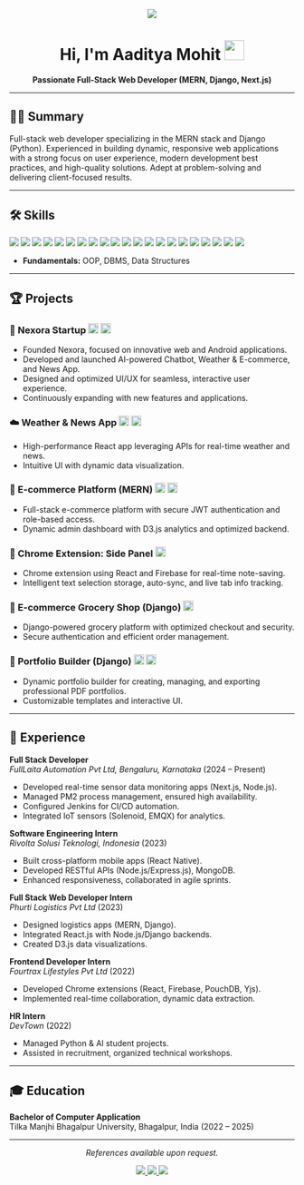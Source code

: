 <p align="center">
  <a href="https://port-folio-eight-lake.vercel.app/" target="_blank">
    <img src="https://img.shields.io/badge/Portfolio-blue?style=for-the-badge&logo=python&logoColor=white"/>
  </a>
</p>

<h1 align="center">Hi, I'm Aaditya Mohit <img src="https://media.giphy.com/media/hvRJCLFzcasrR4ia7z/giphy.gif" width="35"></h1>

<p align="center">
  <b>Passionate Full-Stack Web Developer (MERN, Django, Next.js)</b>
</p>

---

## 🧑‍💻 Summary

Full-stack web developer specializing in the MERN stack and Django (Python). Experienced in building dynamic, responsive web applications with a strong focus on user experience, modern development best practices, and high-quality solutions. Adept at problem-solving and delivering client-focused results.

---

## 🛠️ Skills

<p>
  <img src="https://img.shields.io/badge/Python-3776AB?style=flat-square&logo=python&logoColor=white"/>
  <img src="https://img.shields.io/badge/Java-007396?style=flat-square&logo=java&logoColor=white"/>
  <img src="https://img.shields.io/badge/JavaScript-F7DF1E?style=flat-square&logo=javascript&logoColor=black"/>
  <img src="https://img.shields.io/badge/HTML5-E34F26?style=flat-square&logo=html5&logoColor=white"/>
  <img src="https://img.shields.io/badge/CSS3-1572B6?style=flat-square&logo=css3&logoColor=white"/>
  <img src="https://img.shields.io/badge/React-20232A?style=flat-square&logo=react&logoColor=61DAFB"/>
  <img src="https://img.shields.io/badge/React_Native-20232A?style=flat-square&logo=react&logoColor=61DAFB"/>
  <img src="https://img.shields.io/badge/Express.js-404D59?style=flat-square&logo=express&logoColor=white"/>
  <img src="https://img.shields.io/badge/Node.js-339933?style=flat-square&logo=node.js&logoColor=white"/>
  <img src="https://img.shields.io/badge/Django-092E20?style=flat-square&logo=django&logoColor=white"/>
  <img src="https://img.shields.io/badge/Next.js-000000?style=flat-square&logo=next.js&logoColor=white"/>
  <img src="https://img.shields.io/badge/MongoDB-4EA94B?style=flat-square&logo=mongodb&logoColor=white"/>
  <img src="https://img.shields.io/badge/SQL-4479A1?style=flat-square&logo=postgresql&logoColor=white"/>
  <img src="https://img.shields.io/badge/Git-F05032?style=flat-square&logo=git&logoColor=white"/>
  <img src="https://img.shields.io/badge/GitHub-181717?style=flat-square&logo=github&logoColor=white"/>
  <img src="https://img.shields.io/badge/Netlify-00C7B7?style=flat-square&logo=netlify&logoColor=white"/>
  <img src="https://img.shields.io/badge/Unix-4EAA25?style=flat-square&logo=gnubash&logoColor=white"/>
  <img src="https://img.shields.io/badge/Webpack-8DD6F9?style=flat-square&logo=webpack&logoColor=black"/>
  <img src="https://img.shields.io/badge/VS%20Code-007ACC?style=flat-square&logo=visual-studio-code&logoColor=white"/>
  <img src="https://img.shields.io/badge/Firebase-FFCA28?style=flat-square&logo=firebase&logoColor=black"/>
  <img src="https://img.shields.io/badge/Figma-F24E1E?style=flat-square&logo=figma&logoColor=white"/>
</p>

- **Fundamentals:** OOP, DBMS, Data Structures

---

## 🏆 Projects

### 🚀 Nexora Startup [<img src="https://img.shields.io/badge/GitHub-181717?style=flat-square&logo=github&logoColor=white" height="18"/>](#) [<img src="https://img.shields.io/badge/Live-00C7B7?style=flat-square&logo=netlify&logoColor=white" height="18"/>](#)
- Founded Nexora, focused on innovative web and Android applications.
- Developed and launched AI-powered Chatbot, Weather & E-commerce, and News App.
- Designed and optimized UI/UX for seamless, interactive user experience.
- Continuously expanding with new features and applications.

### ☁️ Weather & News App [<img src="https://img.shields.io/badge/GitHub-181717?style=flat-square&logo=github&logoColor=white" height="18"/>](#) [<img src="https://img.shields.io/badge/Live-00C7B7?style=flat-square&logo=netlify&logoColor=white" height="18"/>](#)
- High-performance React app leveraging APIs for real-time weather and news.
- Intuitive UI with dynamic data visualization.

### 🛒 E-commerce Platform (MERN) [<img src="https://img.shields.io/badge/GitHub-181717?style=flat-square&logo=github&logoColor=white" height="18"/>](#) [<img src="https://img.shields.io/badge/Live-00C7B7?style=flat-square&logo=netlify&logoColor=white" height="18"/>](#)
- Full-stack e-commerce platform with secure JWT authentication and role-based access.
- Dynamic admin dashboard with D3.js analytics and optimized backend.

### 🧩 Chrome Extension: Side Panel [<img src="https://img.shields.io/badge/GitHub-181717?style=flat-square&logo=github&logoColor=white" height="18"/>](#)
- Chrome extension using React and Firebase for real-time note-saving.
- Intelligent text selection storage, auto-sync, and live tab info tracking.

### 🥦 E-commerce Grocery Shop (Django) [<img src="https://img.shields.io/badge/GitHub-181717?style=flat-square&logo=github&logoColor=white" height="18"/>](#)
- Django-powered grocery platform with optimized checkout and security.
- Secure authentication and efficient order management.

### 📝 Portfolio Builder (Django) [<img src="https://img.shields.io/badge/GitHub-181717?style=flat-square&logo=github&logoColor=white" height="18"/>](#) [<img src="https://img.shields.io/badge/Live-00C7B7?style=flat-square&logo=netlify&logoColor=white" height="18"/>](#)
- Dynamic portfolio builder for creating, managing, and exporting professional PDF portfolios.
- Customizable templates and interactive UI.

---

## 💼 Experience

**Full Stack Developer**  
*FullLaita Automation Pvt Ltd, Bengaluru, Karnataka* (2024 – Present)  
- Developed real-time sensor data monitoring apps (Next.js, Node.js).
- Managed PM2 process management, ensured high availability.
- Configured Jenkins for CI/CD automation.
- Integrated IoT sensors (Solenoid, EMQX) for analytics.

**Software Engineering Intern**  
*Rivolta Solusi Teknologi, Indonesia* (2023)  
- Built cross-platform mobile apps (React Native).
- Developed RESTful APIs (Node.js/Express.js), MongoDB.
- Enhanced responsiveness, collaborated in agile sprints.

**Full Stack Web Developer Intern**  
*Phurti Logistics Pvt Ltd* (2023)  
- Designed logistics apps (MERN, Django).
- Integrated React.js with Node.js/Django backends.
- Created D3.js data visualizations.

**Frontend Developer Intern**  
*Fourtrax Lifestyles Pvt Ltd* (2022)  
- Developed Chrome extensions (React, Firebase, PouchDB, Yjs).
- Implemented real-time collaboration, dynamic data extraction.

**HR Intern**  
*DevTown* (2022)  
- Managed Python & AI student projects.
- Assisted in recruitment, organized technical workshops.

---

## 🎓 Education

**Bachelor of Computer Application**  
Tilka Manjhi Bhagalpur University, Bhagalpur, India (2022 – 2025)

---

<p align="center">
  <i>References available upon request.</i>
</p>

<p align="center">
  <a href="https://www.linkedin.com/in/YOUR_LINKEDIN_PROFILE" target="_blank">
    <img src="https://img.shields.io/badge/LinkedIn-0A66C2?style=flat-square&logo=linkedin&logoColor=white"/>
  </a>
  <a href="mailto:YOUR_EMAIL@gmail.com">
    <img src="https://img.shields.io/badge/Email-D14836?style=flat-square&logo=gmail&logoColor=white"/>
  </a>
  <a href="https://port-folio-eight-lake.vercel.app/" target="_blank">
    <img src="https://img.shields.io/badge/Portfolio-3776AB?style=flat-square&logo=python&logoColor=white"/>
  </a>
</p>
